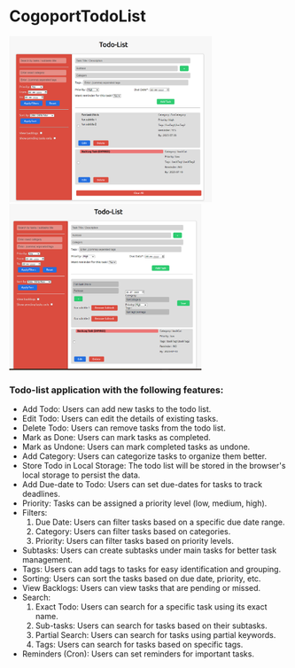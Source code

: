 # CogoportTodoList

<img src="images/todoList-main.png" height="300"/>       <img src="images/todoList-edit.png" height="300"/>  

### Todo-list application with the following features:
- Add Todo: Users can add new tasks to the todo list.
- Edit Todo: Users can edit the details of existing tasks.
- Delete Todo: Users can remove tasks from the todo list. 
- Mark as Done: Users can mark tasks as completed.
- Mark as Undone: Users can mark completed tasks as undone.
- Add Category: Users can categorize tasks to organize them better. 
- Store Todo in Local Storage: The todo list will be stored in the browser's local storage to persist the data. 
- Add Due-date to Todo: Users can set due-dates for tasks to track deadlines. 
- Priority: Tasks can be assigned a priority level (low, medium, high). 
- Filters:
  1. Due Date: Users can filter tasks based on a specific due date range.
  2. Category: Users can filter tasks based on categories.
  3. Priority: Users can filter tasks based on priority levels.
- Subtasks: Users can create subtasks under main tasks for better task management. 
- Tags: Users can add tags to tasks for easy identification and grouping. 
- Sorting: Users can sort the tasks based on due date, priority, etc.
- View Backlogs: Users can view tasks that are pending or missed. 
- Search:
  1. Exact Todo: Users can search for a specific task using its exact name.
  2. Sub-tasks: Users can search for tasks based on their subtasks.
  3. Partial Search: Users can search for tasks using partial keywords.
  4. Tags: Users can search for tasks based on specific tags.
- Reminders (Cron): Users can set reminders for important tasks.

